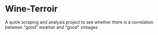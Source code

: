 # Wine-Terroir
A quick scraping and analysis project to see whether there is a correlation between "good" weather and "good" vintages.
